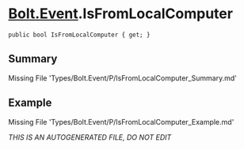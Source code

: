 # [Bolt.Event](Types/Bolt.Event.md).IsFromLocalComputer
`public bool IsFromLocalComputer { get; }`
## Summary
Missing File 'Types/Bolt.Event/P/IsFromLocalComputer_Summary.md'
## Example
Missing File 'Types/Bolt.Event/P/IsFromLocalComputer_Example.md'

*THIS IS AN AUTOGENERATED FILE, DO NOT EDIT*
